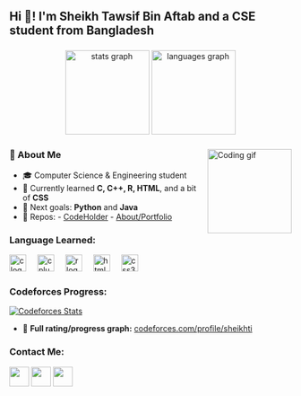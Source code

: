 <h2 align="left">Hi 👋! 
      I'm Sheikh Tawsif Bin Aftab and a CSE student from Bangladesh</h2>

###

<div align="center">
  <img src="https://github-readme-stats.vercel.app/api?username=pathetic-user&hide_title=false&hide_rank=false&show_icons=true&include_all_commits=true&count_private=true&disable_animations=false&theme=dracula&locale=en&hide_border=false" height="150" alt="stats graph" />
  <img src="https://github-readme-stats.vercel.app/api/top-langs?username=pathetic-user&locale=en&hide_title=false&layout=compact&card_width=320&langs_count=6&theme=dracula&hide_border=false" height="150" alt="languages graph" />
</div>

###

<img align="right" height="150" src="https://media.giphy.com/media/26n7b7PjSOZJwVCmY/giphy.gif" alt="Coding gif" />

###

### 🔹 About Me
- 🎓 Computer Science & Engineering student
- 🌱 Currently learned **C, C++, R, HTML**, and a bit of **CSS**
- 🎯 Next goals: **Python** and **Java**
- 📂 Repos: 
          -  [CodeHolder](https://github.com/pathetic-user/CodeHolder)
          -  [About/Portfolio](https://github.com/pathetic-user/pathetic-user.github.io)

###

### Language Learned: 
<div align="left">
  <img src="https://cdn.jsdelivr.net/gh/devicons/devicon/icons/c/c-original.svg" height="30" alt="c logo" />
  <img width="12" />
  <img src="https://cdn.jsdelivr.net/gh/devicons/devicon/icons/cplusplus/cplusplus-original.svg" height="30" alt="cplusplus logo" />
  <img width="12" />
  <img src="https://cdn.jsdelivr.net/gh/devicons/devicon/icons/r/r-original.svg" height="30" alt="r logo" />
  <img width="12" />
  <img src="https://cdn.jsdelivr.net/gh/devicons/devicon/icons/html5/html5-original.svg" height="30" alt="html5 logo" />
  <img width="12" />
  <img src="https://cdn.jsdelivr.net/gh/devicons/devicon/icons/css3/css3-original.svg" height="30" alt="css3 logo" />
</div>

###

### Codeforces Progress: 
<a href="https://codeforces.com/profile/sheikhti">
  <img src="https://codeforces-readme-stats.vercel.app/api/card?username=sheikhti" alt="Codeforces Stats"/>
</a>

- 🔗 **Full rating/progress graph:** [codeforces.com/profile/sheikhti](https://codeforces.com/profile/sheikhti)

<!-- Optional: dynamic badge pulling handle via CF API -->
<!-- ![Codeforces Badge](https://img.shields.io/badge/dynamic/json?label=Codeforces&query=%24.result[0].rating&url=https%3A%2F%2Fcodeforces.com%2Fapi%2Fuser.info%3Fhandles%3Dsheikhti&logo=Codeforces&style=flat) -->

###

### Contact Me:
<div align="left">
  <a href="mailto:sheikhti1205@gmail.com"><img src="https://img.shields.io/static/v1?message=Gmail&logo=gmail&label=&color=D14836&logoColor=white&labelColor=&style=for-the-badge" height="35" /></a>
  <a href="https://discord.com/users/sheikhti_"><img src="https://img.shields.io/static/v1?message=Discord&logo=discord&label=&color=7289DA&logoColor=white&labelColor=&style=for-the-badge" height="35" /></a>
  <a href="https://www.linkedin.com/in/sheikh-tawsif-bin-aftab-609248313/"><img src="https://img.shields.io/static/v1?message=LinkedIn&logo=linkedin&label=&color=0077B5&logoColor=white&labelColor=&style=for-the-badge" height="35" /></a>
</div>
